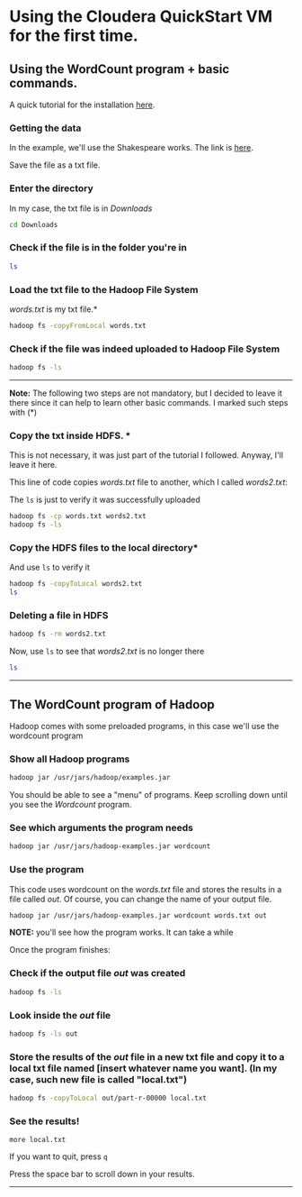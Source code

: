 # Using the Cloudera QuickStart VM for the first time.

## Using the WordCount program + basic commands.

A quick tutorial for the installation [here](https://www.youtube.com/watch?v=EuCjP0JLxT8[).

### Getting the data

In the example, we'll use the Shakespeare works. The link is [here](https://ocw.mit.edu/ans7870/6/6.006/s08/lecturenotes/files/t8.shakespeare.txt).

Save the file as a txt file. 

### Enter the directory

In my case, the txt file is in *Downloads* 

```bash
cd Downloads
```

### Check if the file is in the folder you're in

```bash
ls
```

### Load the txt file to the Hadoop File System

*words.txt* is my txt file.*

```bash
hadoop fs -copyFromLocal words.txt
```

### Check if the file was indeed  uploaded to Hadoop File System

```bash
hadoop fs -ls 
```

----------------------------------------

**Note:** The following two steps are not mandatory, but I decided to leave it there since it can help to learn other basic commands. I marked such steps with (*)

### Copy the txt inside HDFS. *

This is not necessary, it was just part of the tutorial I followed. Anyway, I'll leave it here.

This line of code copies *words.txt* file to another, which I called *words2.txt*:

The `ls` is just to verify it was successfully uploaded

```bash
hadoop fs -cp words.txt words2.txt
hadoop fs -ls
```

### Copy the HDFS files to the local directory*

And use `ls` to verify it

```bash
hadoop fs -copyToLocal words2.txt
ls
```

### Deleting a file in HDFS

```bash
hadoop fs -rm words2.txt 
```

Now, use `ls` to see that *words2.txt* is no longer there

```bash
ls
```



--------------------------------

## The WordCount program of Hadoop

Hadoop comes with some preloaded programs, in this case we'll use the wordcount program

### Show all Hadoop programs

```bash
hadoop jar /usr/jars/hadoop/examples.jar 
```

You should be able to see a "menu" of programs. Keep scrolling down until you see the *Wordcount* program.

### See which arguments the program needs

```bash
hadoop jar /usr/jars/hadoop-examples.jar wordcount
```

### Use the program

This code uses wordcount on the *words.txt* file and stores the results in a file called *out*. Of course, you can change the name of your output file.

```bash
hadoop jar /usr/jars/hadoop-examples.jar wordcount words.txt out
```

**NOTE:** you'll see how the program works. It can take a while

Once the program finishes:

### Check if the output file *out* was created

```bash
hadoop fs -ls 
```

### Look inside the *out* file

```bash
hadoop fs -ls out 
```

### Store the results of the *out* file in a new txt file and copy it to a local txt file named [insert whatever name you want]. (In my case, such new file is called "local.txt")

```bash
hadoop fs -copyToLocal out/part-r-00000 local.txt  
```

### See the results!

```
more local.txt
```

If you want to quit, press `q` 

Press the space bar to scroll down in your results.

------------------------------



